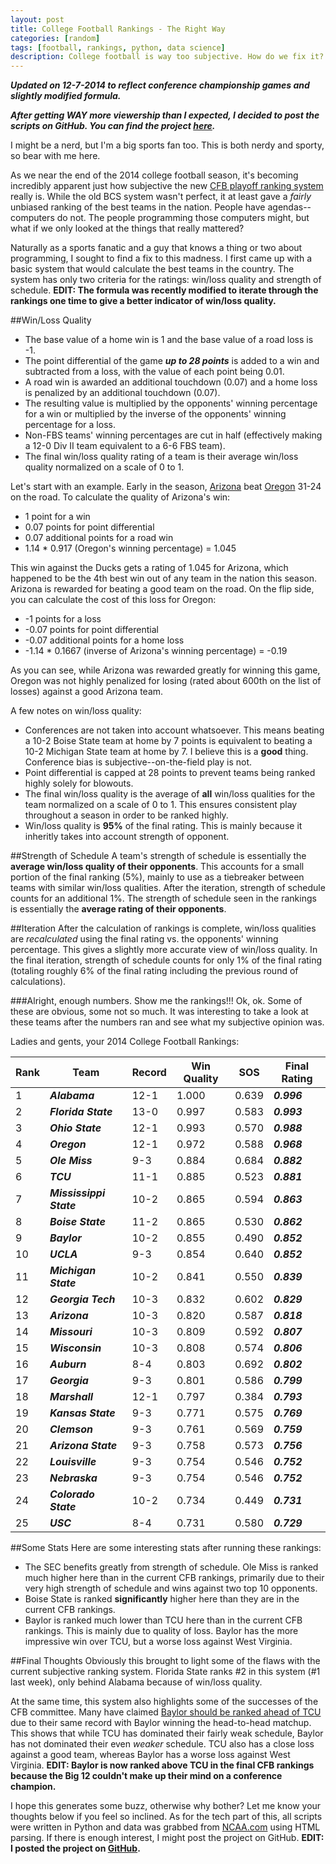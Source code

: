 ```yaml
---
layout: post
title: College Football Rankings - The Right Way
categories: [random]
tags: [football, rankings, python, data science]
description: College football is way too subjective. How do we fix it? With raw stats and a bit of code.
---
```


***Updated on 12-7-2014 to reflect conference championship games and slightly modified formula.***

***After getting WAY more viewership than I expected, I decided to post the scripts on GitHub. You can find the project [here](https://github.com/imdevin567/cfb-rankings).***

I might be a nerd, but I'm a big sports fan too. This is both nerdy and sporty, so bear with me here.

As we near the end of the 2014 college football season, it's becoming incredibly apparent just how subjective the new [CFB playoff ranking system](http://espn.go.com/college-football/rankings/_/poll/21) really is. While the old BCS system wasn't perfect, it at least gave a *fairly* unbiased ranking of the best teams in the nation. People have agendas--computers do not. The people programming those computers might, but what if we only looked at the things that really mattered?

Naturally as a sports fanatic and a guy that knows a thing or two about programming, I sought to find a fix to this madness. I first came up with a basic system that would calculate the best teams in the country. The system has only two criteria for the ratings: win/loss quality and strength of schedule. **EDIT: The formula was recently modified to iterate through the rankings one time to give a better indicator of win/loss quality.**

##Win/Loss Quality
- The base value of a home win is 1 and the base value of a road loss is -1.
- The point differential of the game ***up to 28 points*** is added to a win and subtracted from a loss, with the value of each point being 0.01.
- A road win is awarded an additional touchdown (0.07) and a home loss is penalized by an additional touchdown (0.07).
- The resulting value is multiplied by the opponents' winning percentage for a win or multiplied by the inverse of the opponents' winning percentage for a loss.
- Non-FBS teams' winning percentages are cut in half (effectively making a 12-0 Div II team equivalent to a 6-6 FBS team).
- The final win/loss quality rating of a team is their average win/loss quality normalized on a scale of 0 to 1.

Let's start with an example. Early in the season, [Arizona](http://espn.go.com/college-football/team/_/id/12/arizona-wildcats) beat [Oregon](http://espn.go.com/college-football/team/_/id/2483/oregon-ducks) 31-24 on the road. To calculate the quality of Arizona's win:

- 1 point for a win
- 0.07 points for point differential
- 0.07 additional points for a road win
- 1.14 * 0.917 (Oregon's winning percentage) = 1.045

This win against the Ducks gets a rating of 1.045 for Arizona, which happened to be the 4th best win out of any team in the nation this season. Arizona is rewarded for beating a good team on the road. On the flip side, you can calculate the cost of this loss for Oregon:

- -1 points for a loss
- -0.07 points for point differential
- -0.07 additional points for a home loss
- -1.14 * 0.1667 (inverse of Arizona's winning percentage) = -0.19

As you can see, while Arizona was rewarded greatly for winning this game, Oregon was not highly penalized for losing (rated about 600th on the list of losses) against a good Arizona team.

A few notes on win/loss quality:

- Conferences are not taken into account whatsoever. This means beating a 10-2 Boise State team at home by 7 points is equivalent to beating a 10-2 Michigan State team at home by 7. I believe this is a **good** thing. Conference bias is subjective--on-the-field play is not.
- Point differential is capped at 28 points to prevent teams being ranked highly solely for blowouts.
- The final win/loss quality is the average of **all** win/loss qualities for the team normalized on a scale of 0 to 1. This ensures consistent play throughout a season in order to be ranked highly.
- Win/loss quality is **95%** of the final rating. This is mainly because it inheritly takes into account strength of opponent.

##Strength of Schedule
A team's strength of schedule is essentially the **average win/loss quality of their opponents**. This accounts for a small portion of the final ranking (5%), mainly to use as a tiebreaker between teams with similar win/loss qualities. After the iteration, strength of schedule counts for an additional 1%. The strength of schedule seen in the rankings is essentially the **average rating of their opponents**.

##Iteration
After the calculation of rankings is complete, win/loss qualities are *recalculated* using the final rating vs. the opponents' winning percentage. This gives a slightly more accurate view of win/loss quality. In the final iteration, strength of schedule counts for only 1% of the final rating (totaling roughly 6% of the final rating including the previous round of calculations).

###Alright, enough numbers. Show me the rankings!!!
Ok, ok. Some of these are obvious, some not so much. It was interesting to take a look at these teams after the numbers ran and see what my subjective opinion was.

Ladies and gents, your 2014 College Football Rankings:

| **Rank** | **Team**                | **Record** | **Win Quality** | **SOS** | **Final Rating** |
|----------|-------------------------|------------|-----------------|---------|------------------|
| 1        | ***Alabama***           | 12-1       | 1.000           | 0.639   | ***0.996***      |
| 2        | ***Florida State***     | 13-0       | 0.997           | 0.583   | ***0.993***      |
| 3        | ***Ohio State***        | 12-1       | 0.993           | 0.570   | ***0.988***      |
| 4        | ***Oregon***            | 12-1       | 0.972           | 0.588   | ***0.968***      |
| 5        | ***Ole Miss***          | 9-3        | 0.884           | 0.684   | ***0.882***      |
| 6        | ***TCU***               | 11-1       | 0.885           | 0.523   | ***0.881***      |
| 7        | ***Mississippi State*** | 10-2       | 0.865           | 0.594   | ***0.863***      |
| 8        | ***Boise State***       | 11-2       | 0.865           | 0.530   | ***0.862***      |
| 9        | ***Baylor***            | 10-2       | 0.855           | 0.490   | ***0.852***      |
| 10       | ***UCLA***              | 9-3        | 0.854           | 0.640   | ***0.852***      |
| 11       | ***Michigan State***    | 10-2       | 0.841           | 0.550   | ***0.839***      |
| 12       | ***Georgia Tech***      | 10-3       | 0.832           | 0.602   | ***0.829***      |
| 13       | ***Arizona***           | 10-3       | 0.820           | 0.587   | ***0.818***      |
| 14       | ***Missouri***          | 10-3       | 0.809           | 0.592   | ***0.807***      |
| 15       | ***Wisconsin***         | 10-3       | 0.808           | 0.574   | ***0.806***      |
| 16       | ***Auburn***            | 8-4        | 0.803           | 0.692   | ***0.802***      |
| 17       | ***Georgia***           | 9-3        | 0.801           | 0.586   | ***0.799***      |
| 18       | ***Marshall***          | 12-1       | 0.797           | 0.384   | ***0.793***      |
| 19       | ***Kansas State***      | 9-3        | 0.771           | 0.575   | ***0.769***      |
| 20       | ***Clemson***           | 9-3        | 0.761           | 0.569   | ***0.759***      |
| 21       | ***Arizona State***     | 9-3        | 0.758           | 0.573   | ***0.756***      |
| 22       | ***Louisville***        | 9-3        | 0.754           | 0.546   | ***0.752***      |
| 23       | ***Nebraska***          | 9-3        | 0.754           | 0.546   | ***0.752***      |
| 24       | ***Colorado State***    | 10-2       | 0.734           | 0.449   | ***0.731***      |
| 25       | ***USC***               | 8-4        | 0.731           | 0.580   | ***0.729***      |

##Some Stats
Here are some interesting stats after running these rankings:

- The SEC benefits greatly from strength of schedule. Ole Miss is ranked much higher here than in the current CFB rankings, primarily due to their very high strength of schedule and wins against two top 10 opponents.
- Boise State is ranked **significantly** higher here than they are in the current CFB rankings.
- Baylor is ranked much lower than TCU here than in the current CFB rankings. This is mainly due to quality of loss. Baylor has the more impressive win over TCU, but a worse loss against West Virginia.

##Final Thoughts
Obviously this brought to light some of the flaws with the current subjective ranking system. Florida State ranks #2 in this system (#1 last week), only behind Alabama because of win/loss quality.

At the same time, this system also highlights some of the successes of the CFB committee. Many have claimed [Baylor should be ranked ahead of TCU](http://www.nola.com/lsu/index.ssf/2014/12/should_tcu_be_ranked_above_bay.html) due to their same record with Baylor winning the head-to-head matchup. This shows that while TCU has dominated their fairly weak schedule, Baylor has not dominated their even *weaker* schedule. TCU also has a close loss against a good team, whereas Baylor has a worse loss against West Virginia. **EDIT: Baylor is now ranked above TCU in the final CFB rankings because the Big 12 couldn't make up their mind on a conference champion.**

I hope this generates some buzz, otherwise why bother? Let me know your thoughts below if you feel so inclined.  As for the tech part of this, all scripts were written in Python and data was grabbed from [NCAA.com](http://ncaa.com) using HTML parsing. If there is enough interest, I might post the project on GitHub. **EDIT: I posted the project on [GitHub](https://github.com/imdevin567/cfb-rankings).**
